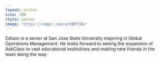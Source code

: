```yaml
---
layout: writer
size: 100
style: center
image: "https://imgur.com/a/h90flBo"
---
```


Edison is a senior at San Jose State University majoring in Global Operations Management. He looks forward to seeing the expansion of AskClass to vast educational institutions and making new friends in the team along the way.